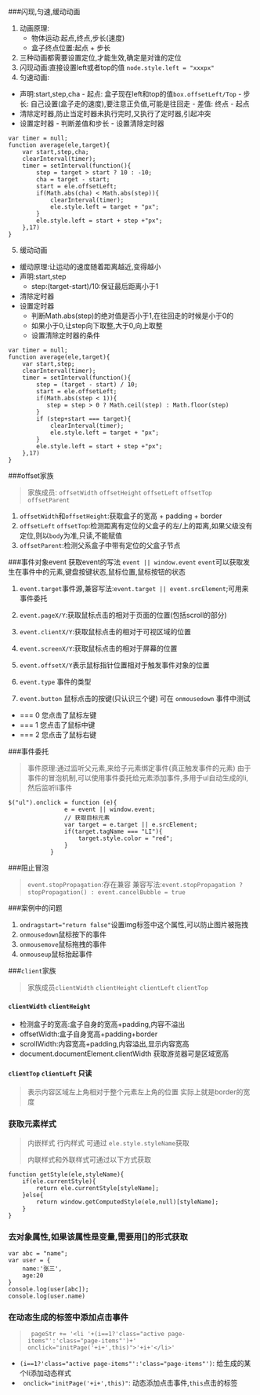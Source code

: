 ###闪现,匀速,缓动动画
1. 动画原理:
   + 物体运动:起点,终点,步长(速度)
   + 盒子终点位置:起点 + 步长
2. 三种动画都需要设置定位,才能生效,确定是对谁的定位
3. 闪现动画:直接设置left或者top的值
 `node.style.left = "xxxpx"`
4. 匀速动画:
  + 声明:start,step,cha
        - 起点: 盒子现在left和top的值`box.offsetLeft/Top`
        - 步长: 自己设置(盒子走的速度),要注意正负值,可能是往回走
        - 差值: 终点 - 起点
  + 清除定时器,防止当定时器未执行完时,又执行了定时器,引起冲突      
  + 设置定时器
        - 判断差值和步长
        - 设置清除定时器
  ```
  var timer = null;
  function average(ele,target){
      var start,step,cha;
      clearInterval(timer);
      timer = setInterval(function(){
          step = target > start ? 10 : -10;
          cha = target - start;
          start = ele.offsetLeft;
          if(Math.abs(cha) < Math.abs(step)){
              clearInterval(timer);
              ele.style.left = target + "px";
          }
          ele.style.left = start + step +"px";
      },17)
  } 

  ```
5. 缓动动画
  + 缓动原理:让运动的速度随着距离越近,变得越小
  + 声明:start,step
     - step:(target-start)/10:保证最后距离小于1
  + 清除定时器
  + 设置定时器
     - 判断Math.abs(step)的绝对值是否小于1,在往回走的时候是小于0的
     - 如果小于0,让step向下取整,大于0,向上取整
     - 设置清除定时器的条件
  ```
  var timer = null;
  function average(ele,target){
      var start,step;
      clearInterval(timer);
      timer = setInterval(function(){
          step = (target - start) / 10;
          start = ele.offsetLeft;
          if(Math.abs(step < 1)){
             step = step > 0 ? Math.ceil(step) : Math.floor(step)
          }
          if (step+start === target){
              clearInterval(timer);
              ele.style.left = target + "px";
          }
          ele.style.left = start + step +"px";
      },17)
  }
  ```

###offset家族
> 家族成员: `offsetWidth` `offsetHeight` `offsetLeft` `offsetTop` `offsetParent`
1. `offsetWidth`和`offsetHeight`:获取盒子的宽高 + padding + border
2. `offsetLeft` `offsetTop`:检测距离有定位的父盒子的左/上的距离,如果父级没有定位,则以`body`为准,只读,不能赋值
3. `offsetParent`:检测父系盒子中带有定位的父盒子节点

###事件对象event
获取event的写法 `event || window.event`
`event`可以获取发生在事件中的元素,键盘按键状态,鼠标位置,鼠标按钮的状态
1. `event.target`事件源,兼容写法:`event.target || event.srcElement`;可用来事件委托
2. `event.pageX/Y`:获取鼠标点击的相对于页面的位置(包括scroll的部分)
3. `event.clientX/Y`:获取鼠标点击的相对于可视区域的位置
4. `event.screenX/Y`:获取鼠标点击的相对于屏幕的位置
5. `event.offsetX/Y`表示鼠标指针位置相对于触发事件对象的位置
6. `event.type`	事件的类型

7. `event.button` 鼠标点击的按键(只认识三个键) 可在 `onmousedown` 事件中测试
+ === 0 您点击了鼠标左键
+ === 1 您点击了鼠标中键
+ === 2 您点击了鼠标右键

###事件委托
> 事件原理:通过监听父元素,来给子元素绑定事件(真正触发事件的元素)
> 由于事件的冒泡机制,可以使用事件委托给元素添加事件,多用于ul自动生成的li,然后监听li事件
```
$("ul").onclick = function (e){
				e = event || window.event;
				// 获取目标元素
				var target = e.target || e.srcElement;
				if(target.tagName === "LI"){
					target.style.color = "red";
				}
			}
```

###阻止冒泡
> `event.stopPropagation`:存在兼容
> 兼容写法:`event.stopPropagation ? stopPropagation() : event.cancelBubble = true`

###案例中的问题
1. `ondragstart="return false"`设置img标签中这个属性,可以防止图片被拖拽
2. `onmousedown`鼠标按下的事件
3. `onmousemove`鼠标拖拽的事件
4. `onmouseup`鼠标抬起事件

###`client`家族
> 家族成员`clientWidth` `clientHeight` `clientLeft` `clientTop`

#### `clientWidth` `clientHeight`
+ 检测盒子的宽高:盒子自身的宽高+padding,内容不溢出
+ offsetWidth:盒子自身宽高+padding+border
+ scrollWidth:内容宽高+padding,内容溢出,显示内容宽高
+ document.documentElement.clientWidth  获取游览器可是区域宽高

#### `clientTop` `clientLeft`		只读
> 表示内容区域左上角相对于整个元素左上角的位置   实际上就是border的宽度

### 获取元素样式

> 内嵌样式  行内样式  可通过 `ele.style.styleName`获取
>
> 内联样式和外联样式可通过以下方式获取
```
function getStyle(ele,styleName){
	if(ele.currentStyle){
		return ele.currentStyle[styleName];
	}else{
		return window.getComputedStyle(ele,null)[styleName];
	}
}

```
### 去对象属性,如果该属性是变量,需要用[]的形式获取
```
var abc = "name";
var user = {
	name:'张三',
	age:20
}
console.log(user[abc]);
console.log(user.name)

```

### 在动态生成的标签中添加点击事件

>` pageStr += '<li '+(i==1?'class="active page-items"':'class="page-items"')+' onclick="initPage('+i+',this)">'+i+'</li>'`
+ `(i==1?'class="active page-items"':'class="page-items"')`: 给生成的某个li添加动态样式
+ ` onclick="initPage('+i+',this)"`: 动态添加点击事件,`this`点击的标签